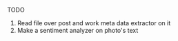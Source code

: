 TODO<br>
1. Read file over post and work meta data extractor on it
2. Make a sentiment analyzer on photo's text
